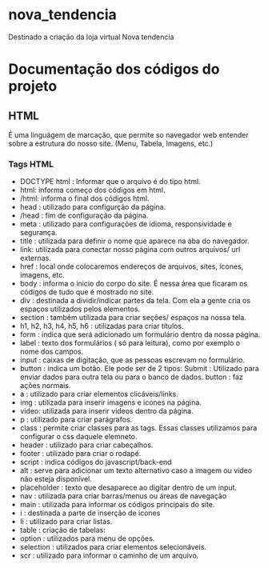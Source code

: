 # nova_tendencia
Destinado a criação da loja virtual Nova tendencia 
# Documentação dos códigos do projeto 
## HTML
É uma linguágem de marcação, que permite so navegador web entender sobre a 
estrutura do nosso site. (Menu, Tabela, Imagens, etc.)

### Tags HTML

- DOCTYPE html : Informar que o arquivo é do tipo html.
- html: informa  começo dos códigos em html.
- /html: informa o final dos códigos html.
- head : utilizado para configurção da página.
- /head : fim de configuração da página.
- meta : utilizado para configurações de idioma, responsividade e segurança.
- title : utilizada para definir o nome que aparece na aba do navegador.
- link: utilizada para conectar nosso página com outros arquivos/ url externas.
- href : local onde colocaremos endereços de arquivos, sites, ícones, imagens, etc.
- body : informa o inicio do corpo do site. É nessa área que ficaram os códigos de tudo
  que é mostrado no site.
- div : destinada a dividir/indicar partes da tela. Com ela a gente cria os espaços utilizados
  pelos elementos.
- section : também utilizada para criar seções/ espaços na nossa tela.
- h1, h2, h3, h4, h5, h6 : utilizadas para criar títulos.
- form : indica que será adicionado um formulário dentro da nossa página.
- label : texto dos formulários ( só para leitura), como por exemplo o nome dos campos.
- input : caixas de digitação, que  as pessoas escrevam no formulário.
- button : indica um botão. Ele pode ser de 2 tipos:
  Submit : Utilizado para enviar dados para outra tela ou para o banco de dados.
  button : faz ações normais.
- a : utilizado para criar elementos clicáveis/links.
- img : utilizada para inserir imagens e icones na página.
- video: utilizada para inserir videos dentro da página.
- p : utilizado para criar parágrafos.
- class : permite criar classes para as tags. Essas classes utilizamos para configurar o css daquele elemneto.
- header : utilizado para criar cabeçalhos.
- footer : utilizado para criar o rodapé.
- script : indica códigos do javascript/back-end
- alt : serve para adicionar um texto alternativo caso a imagem ou video não esteja disponível.
- placeholder : texto que desaparece ao digitar dentro de um input.
- nav : utilizada para criar barras/menus ou áreas de navegação 
- main : utilizada para informar os códigos principais do site.
- i : destinada a parte de inserção de icones
- li :  utilizado para criar listas.
- table : criação de tabelas:
- option : utilizados para menu de opções.
- selection :  utilizados para criar elementos selecionáveis.
- scr : utilizado para informar o caminho de um arquivo.

